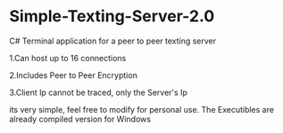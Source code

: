 # Simple-Texting-Server-2.0
C# Terminal application for a peer to peer texting server  

1.Can host up to 16 connections 

2.Includes Peer to Peer Encryption 

3.Client Ip cannot be traced, only the Server's Ip 

its very simple, feel free to modify for personal use. The Executibles are already compiled version for Windows
